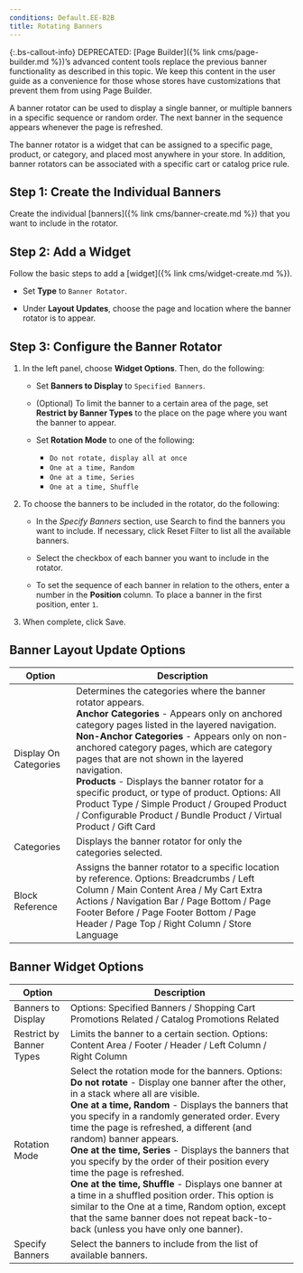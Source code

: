 ```yaml
---
conditions: Default.EE-B2B
title: Rotating Banners
---
```


{:.bs-callout-info}
DEPRECATED: [Page Builder]({% link cms/page-builder.md %})’s advanced content tools replace the previous banner functionality as described in this topic. We keep this content in the user guide as a convenience for those whose stores have customizations that prevent them from using Page Builder.

A banner rotator can be used to display a single banner, or multiple banners in a specific sequence or random order. The next banner in the sequence appears whenever the page is refreshed.

The banner rotator is a widget that can be assigned to a specific page, product, or category, and placed most anywhere in your store. In addition, banner rotators can be associated with a specific cart or catalog price rule.

## Step 1: Create the Individual Banners

Create the individual [banners]({% link cms/banner-create.md %}) that you want to include in the rotator.

## Step 2: Add a Widget

Follow the basic steps to add a [widget]({% link cms/widget-create.md %}).

- Set **Type** to `Banner Rotator`.

- Under **Layout Updates**, choose the page and location where the banner rotator is to appear.

## Step 3: Configure the Banner Rotator

1. In the left panel, choose **Widget Options**. Then, do the following:

   - Set **Banners to Display** to `Specified Banners`.

   - (Optional) To limit the banner to a certain area of the page, set **Restrict by Banner Types** to the place on the page where you want the banner to appear.

   - Set **Rotation Mode** to one of the following:

      - `Do not rotate, display all at once`
      - `One at a time, Random`
      - `One at a time, Series`
      - `One at a time, Shuffle`

2. To choose the banners to be included in the rotator, do the following:

   - In the _Specify Banners_ section, use Search to find the banners you want to include. If necessary, click <span class="btn">Reset Filter</span> to list all the available banners.

   - Select the checkbox of each banner you want to include in the rotator.

   - To set the sequence of each banner in relation to the others, enter a number in the **Position** column. To place a banner in the first position, enter `1`.

3. When complete, click <span class="btn">Save</span>.

## Banner Layout Update Options

|Option|Description|
|--- |--- |
|Display On Categories|Determines the categories where the banner rotator appears. <br/>**Anchor Categories** - Appears only on anchored category pages listed in the layered navigation. <br/>**Non-Anchor Categories** - Appears only on non-anchored category pages, which are category pages that are not shown in the layered navigation. <br/>**Products** - Displays the banner rotator for a specific product, or type of product. Options: All Product Type / Simple Product / Grouped Product / Configurable Product / Bundle Product / Virtual Product / Gift Card|
|Categories|Displays the banner rotator for only the categories selected.|
|Block Reference|Assigns the banner rotator to a specific location by reference. Options: Breadcrumbs / Left Column / Main Content Area / My Cart Extra Actions / Navigation Bar / Page Bottom / Page Footer Before / Page Footer Bottom / Page Header / Page Top / Right Column / Store Language|

## Banner Widget Options

|Option|Description|
|--- |--- |
|Banners to Display|Options: Specified Banners / Shopping Cart Promotions Related / Catalog Promotions Related|
|Restrict by Banner Types|Limits the banner to a certain section. Options: Content Area / Footer / Header / Left Column / Right Column|
|Rotation Mode|Select the rotation mode for the banners. Options: <br/>**Do not rotate** - Display one banner after the other, in a stack where all are visible. <br/>**One at a time, Random** - Displays the banners that you specify in a randomly generated order. Every time the page is refreshed, a different (and random) banner appears. <br/>**One at the time, Series** - Displays the banners that you specify by the order of their position every time the page is refreshed. <br/>**One at the time, Shuffle** - Displays one banner at a time in a shuffled position order. This option is similar to the One at a time, Random option, except that the same banner does not repeat back-to-back (unless you have only one banner).|
|Specify Banners|Select the banners to include from the list of available banners.|
